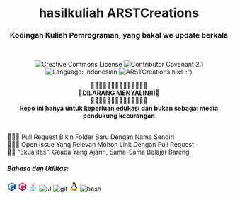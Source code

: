 <h1 align="center">hasilkuliah ARSTCreations</h1>
<h3 align="center">Kodingan Kuliah Pemrograman, yang bakal we update berkala</h3>
<br>

<p align="center"> 
   <img alt="Creative Commons License" style="border-width:0" src="https://i.creativecommons.org/l/by-nc/4.0/88x31.png" />
   <img src="https://img.shields.io/badge/Contributor%20Covenant-2.1-4baaaa.svg" alt="Contributor Covenant 2.1" />
   <img src="https://img.shields.io/badge/Language-%F0%9F%87%AE%F0%9F%87%A9%20indonesian-red.svg" alt="Language: Indonesian" />
   <img src="https://komarev.com/ghpvc/?username=ARSTCreations&label=Profile%20views&color=0e75b6&style=flat" alt="ARSTCreations" /> hiks :")
</p>
   
<p align="center">
  🚫🚫🚫🚫🚫🚫🚫🚫🚫🚫🚫🚫🚫🚫<br><b>🚫DILARANG MENYALIN!!!🚫<br>🚫🚫🚫🚫🚫🚫🚫🚫🚫🚫🚫🚫🚫🚫<br>Repo ini hanya untuk keperluan edukasi dan bukan sebagai media pendukung kecurangan</b><br>
</p>

<br>🧑🏾‍💻 Pull Request Bikin Folder Baru Dengan Nama Sendiri<br>
🙋🏾‍♂️ Open Issue Yang Relevan Mohon Link Dengan Pull Request<br>
👍🏾 "Ekualitas". Gaada Yang Ajarin, Sama-Sama Belajar Bareng<br>

<h5 align="left">
Bahasa dan Utilitas:
</h5>

<p align="left">

  <a target="_blank" rel="noreferrer"> 
    <img src="https://raw.githubusercontent.com/devicons/devicon/master/icons/c/c-original.svg" alt="c" width="20" height="20"/> 
  </a> 

  <a target="_blank" rel="noreferrer"> 
    <img src="https://raw.githubusercontent.com/devicons/devicon/master/icons/cplusplus/cplusplus-original.svg" alt="cplusplus" width="20" height="20"/> 
  </a> 

  <a target="_blank" rel="noreferrer"> 
    <img src="https://raw.githubusercontent.com/devicons/devicon/master/icons/java/java-original.svg" alt="java" width="20" height="20"/> 
  </a> 
  
  <a target="_blank" rel="noreferrer"> 
    <img src="https://upload.wikimedia.org/wikipedia/commons/9/9c/IntelliJ_IDEA_Icon.svg" alt="iJ" width="20" height="20"/> 
  </a> 


  <a target="_blank" rel="noreferrer">
    <img src="https://www.vectorlogo.zone/logos/git-scm/git-scm-icon.svg" alt="git" width="20" height="20"/> 
  </a> 
  

  <a target="_blank" rel="noreferrer"> 
    <img src="https://raw.githubusercontent.com/devicons/devicon/master/icons/linux/linux-original.svg" alt="linux" width="20" height="20"/> 
  </a> 
  
  <a target="_blank" rel="noreferrer"> 
    <img src="https://upload.wikimedia.org/wikipedia/commons/4/4b/Bash_Logo_Colored.svg" alt="bash" width="20" height="20"/> 
  </a> 

</p>

